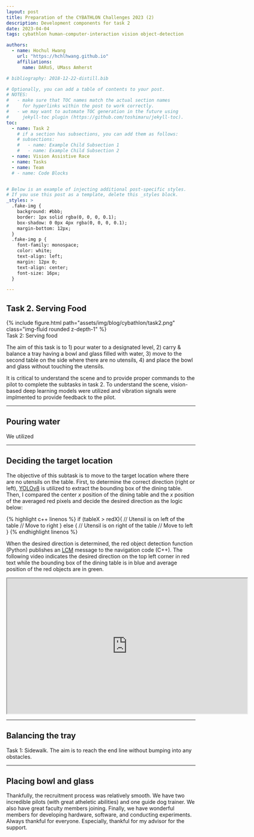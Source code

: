 ```yaml
---
layout: post 
title: Preparation of the CYBATHLON Challenges 2023 (2)
description: Development components for task 2
date: 2023-04-04
tags: cybathlon human-computer-interaction vision object-detection

authors:
  - name: Hochul Hwang
    url: "https://hchlhwang.github.io"
    affiliations:
      name: DARoS, UMass Amherst

# bibliography: 2018-12-22-distill.bib

# Optionally, you can add a table of contents to your post.
# NOTES:
#   - make sure that TOC names match the actual section names
#     for hyperlinks within the post to work correctly.
#   - we may want to automate TOC generation in the future using
#     jekyll-toc plugin (https://github.com/toshimaru/jekyll-toc).
toc:
  - name: Task 2
    # if a section has subsections, you can add them as follows:
    # subsections:
    #   - name: Example Child Subsection 1
    #   - name: Example Child Subsection 2
  - name: Vision Assistive Race 
  - name: Tasks
  - name: Team
  # - name: Code Blocks


# Below is an example of injecting additional post-specific styles.
# If you use this post as a template, delete this _styles block.
_styles: >
  .fake-img {
    background: #bbb;
    border: 1px solid rgba(0, 0, 0, 0.1);
    box-shadow: 0 0px 4px rgba(0, 0, 0, 0.1);
    margin-bottom: 12px;
  }
  .fake-img p {
    font-family: monospace;
    color: white;
    text-align: left;
    margin: 12px 0;
    text-align: center;
    font-size: 16px;
  }

---
```


## Task 2. Serving Food

<div class="row mt-3">
    <div class="col-sm mt-3 mt-md-0">
        {% include figure.html path="assets/img/blog/cybathlon/task2.png" class="img-fluid rounded z-depth-1" %}
    </div>
</div>
<div class="caption">
    Task 2: Serving food
</div>

The aim of this task is to 1) pour water to a designated level, 2) carry & balance a tray having a bowl and glass filled with water, 3) move to the second table on the side where there are no utensils, 4) and place the bowl and glass without touching the utensils. 

It is critical to understand the scene and to provide proper commands to the pilot to complete the subtasks in task 2. To understand the scene, vision-based deep learning models were utilized and vibration signals were implmented to provide feedback to the pilot. 

***

## Pouring water 

We utilized 

***

## Deciding the target location

The objective of this subtask is to move to the target location where there are no utensils on the table. First, to determine the correct direction (right or left), [YOLOv8](https://github.com/ultralytics/ultralytics) is utilized to extract the bounding box of the dining table. Then, I compared the center $x$ position of the dining table and the $x$ position of the averaged red pixels and decide the desired direction as the logic below:

{% highlight c++ linenos %}
if (tableX > redX){
  // Utensil is on left of the table
  // Move to right 
} else {
  // Utensil is on right of the table
  // Move to left
} 
{% endhighlight linenos %}


When the desired direction is determined, the red object detection function (Python) publishes an [LCM](http://lcm-proj.github.io/lcm/) message to the navigation code (C++). The following video indicates the desired direction on the top left corner in red text while the bounding box of the dining table is in blue and average position of the red objects are in green.

<iframe width="640" height="360"
src="https://www.youtube.com/embed/h8slOW101kk">
</iframe>

***

## Balancing the tray

Task 1: Sidewalk. The aim is to reach the end line without bumping into any obstacles.

***

## Placing bowl and glass

Thankfully, the recruitment process was relatively smooth. We have two incredible pilots (with great atheletic abilities) and one guide dog trainer. We also have great faculty members joining. Finally, we have wonderful members for developing hardware, software, and conducting experiments. Always thankful for everyone. Especially, thankful for my advisor for the support. 


<!-- *** -->
